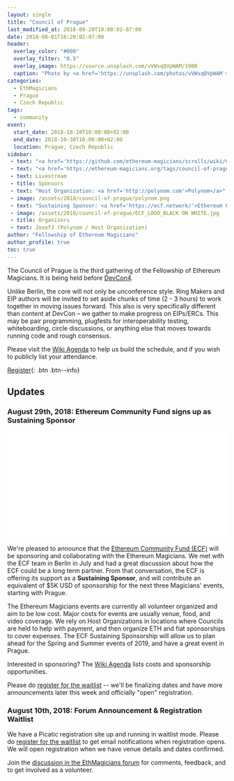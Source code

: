 ```yaml
---
layout: single
title: "Council of Prague"
last_modified_at: 2018-08-29T10:00:02-07:00
date: 2018-08-01T16:20:02-07:00
header:
  overlay_color: "#000"
  overlay_filter: "0.5"
  overlay_image: https://source.unsplash.com/vVWsqQVpWAM/1900
  caption: "Photo by <a href='https://unsplash.com/photos/vVWsqQVpWAM'>JESHOOTS.com on Unsplash</a>"
categories:
  - EthMagicians
  - Prague
  - Czech Republic
tags:
  - community
event:
  start_date: 2018-10-28T10:00:00+02:00
  end_date: 2018-10-30T16:00:00+02:00
  location: Prague, Czech Republic
sidebar:
 - text: "<a href='https://github.com/ethereum-magicians/scrolls/wiki/Council-of-Prague-Agenda'>Wiki Agenda</a>"
 - text: "<a href='https://ethereum-magicians.org/tags/council-of-prague'>Forum Discussions</a>"
 - text: Livestream
 - title: Sponsors
 - text: "Host Organization: <a href='http://polynom.com'>Polynom</a>"
 - image: /assets/2018/council-of-prague/polynom.png
 - text: "Sustaining Sponsor: <a href='https://ecf.network/'>Ethereum Community Fund</a>"
 - image: /assets/2018/council-of-prague/ECF_LOGO_BLACK ON WHITE.jpg
 - title: Organizers
 - text: JosefJ (Polynom / Host Organization)
author: "Fellowship of Ethereum Magicians"
author_profile: true
toc: true
---
```


The Council of Prague is the third gathering of the Fellowship of Ethereum Magicians. It is being held before [DevCon4](https://devcon4.ethereum.org).

Unlike Berlin, the core will not only be unconference style. Ring Makers and EIP authors will be invited to set aside chunks of time (2 - 3 hours) to work together in moving issues forward. This also is very specifically different than content at DevCon – we gather to make progress on EIPs/ERCs. This may be pair programming, plugfests for interoperability testing, whiteboarding, circle discussions, or anything else that moves towards running code and rough consensus.

Please visit the [Wiki Agenda](https://github.com/ethereum-magicians/scrolls/wiki/Council-of-Prague-Agenda) to help us build the schedule, and if you wish to publicly list your attendance.

[Register](https://www.picatic.com/ethmagicians-prague-2018){: .btn .btn--info}

## Updates

### August 29th, 2018: Ethereum Community Fund signs up as Sustaining Sponsor

!["Ethereum Community Fund Logo"](/assets/2018/council-of-prague/ECF_WHITE-01-01.png "Ethereum Community Fund Logo")

We're pleased to announce that the [Ethereum Community Fund (ECF)](https://ecf.network) will be sponsoring and collaborating with the Ethereum Magicians. We met with the ECF team in Berlin in July and had a great discussion about how the ECF could be a long term partner. From that conversation, the ECF is offering its support as a **Sustaining Sponsor**, and will contribute an equivalent of $5K USD of sponsorship for the next three Magicians' events, starting with Prague.

The Ethereum Magicians events are currently all volunteer organized and aim to be low cost. Major costs for events are usually venue, food, and video coverage. We rely on Host Organizations in locations where Councils are held to help with payment, and then organize ETH and fiat sponsorships to cover expenses. The ECF Sustaining Sponsorship will allow us to plan ahead for the Spring and Summer events of 2019, and have a great event in Prague.

Interested in sponsoring? The [Wiki Agenda](https://github.com/ethereum-magicians/scrolls/wiki/Council-of-Prague-Agenda) lists costs and sponsorship opportunities.

Please do [register for the waitlist](https://www.picatic.com/ethmagicians-prague-2018) -- we'll be finalizing dates and have more announcements later this week and officially "open" registration.

### August 10th, 2018: Forum Announcement & Registration Waitlist

We have a Picatic registration site up and running in waitlist mode. Please do [register for the waitlist](https://www.picatic.com/ethmagicians-prague-2018) to get email notifications when registration opens. We will open registration when we have venue details and dates confirmed.

Join the [discussion in the EthMagicians forum](https://ethereum-magicians.org/t/council-of-prague-announcement/1006) for comments, feedback, and to get involved as a volunteer.
